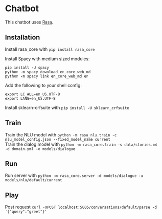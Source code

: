 # Chatbot
This chatbot uses [Rasa](http://rasa.com/).

## Installation
Install rasa_core with `pip install rasa_core` <br/>

Install Spacy with medium sized modules:
```
pip install -U spacy
python -m spacy download en_core_web_md
python -m spacy link en_core_web_md en
```

Add the following to your shell config:
```
export LC_ALL=en_US.UTF-8
export LANG=en_US.UTF-8
```
Install sklearn-crfsuite with `pip install -U sklearn_crfsuite` <br/>

## Train
Train the NLU model with `python -m rasa_nlu.train -c nlu_model_config.json --fixed_model_name current` <br/>
Train the dialog model with `python -m rasa_core.train -s data/stories.md -d domain.yml -o models/dialogue` <br/>

## Run
Run server with `python -m rasa_core.server -d models/dialogue -u models/nlu/default/current` <br/>

## Play
Post request `curl -XPOST localhost:5005/conversations/default/parse -d '{"query":"greet"}'` <br/>

